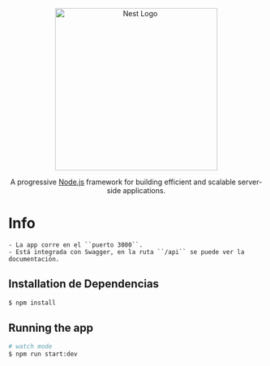 <p align="center">
  <a href="http://nestjs.com/" target="blank"><img src="https://nestjs.com/img/logo_text.svg" width="320" alt="Nest Logo" /></a>
</p>

[circleci-image]: https://img.shields.io/circleci/build/github/nestjs/nest/master?token=abc123def456
[circleci-url]: https://circleci.com/gh/nestjs/nest

  <p align="center">A progressive <a href="http://nodejs.org" target="_blank">Node.js</a> framework for building efficient and scalable server-side applications.</p>
    <p align="center">


# Info

    - La app corre en el ``puerto 3000``.
    - Está integrada con Swagger, en la ruta ``/api`` se puede ver la documentación.

## Installation de Dependencias

```bash
$ npm install
```

## Running the app

```bash
# watch mode
$ npm run start:dev

```
